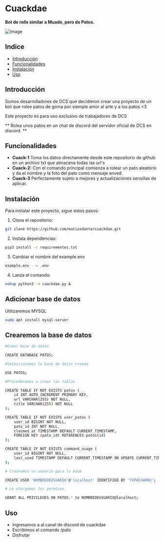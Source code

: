 # Cuackdae

**Bot de rolls similar a Muade, pero de Patos.**

![image](https://github.com/matiasdante/cuackdae/assets/70301149/f7cc6f92-7b70-4e78-b19f-46180340932f)

## Indice

* [Introducción](#Introduccion)
* [Funcionalidades](#Funcionalidades)
* [Instalación](#Instalacion)
* [Uso](#Uso)

## Introducción

Somos desarrolladores de DCS que decidieron crear una proyecto de un bot que rolee patos de goma por siemple amor al arte y a los patos <3

Este proyecto es para uso exclusivo de trabajadores de DCS

** Rolea unos patos en un chat de discord del servidor oficial de DCS en discord. **

## Funcionalidades

* **Cuack-1** Toma los datos directamente desde este repositorio de github en un archivo txt que almacena todas las url's
* **Cuack-2:** Con el comando principal comienza a rolear un pato aleatorio y da el nombre y la foto del pato como mensaje enved.
* **Cuack-3** Perfectamente sujeto a mejores y actualizaciones sensillas de aplicar.

## Instalación

Para instalar este proyecto, sigue estos pasos:

1. Clona el repositorio:

```bash
git clone https://github.com/matiasdante/cuackdae.git
```
2. Instala dependencias:

```bash
pip3 install -r requirementes.txt
```
3. Cambiar el nombre del example.env
```bash
example.env --> .env
```

4. Lanza el comando:

```bash
nohup python3 -m cuackdae.py &
```

## Adicionar base de datos



Utilizaremos MYSQL

```bash
sudo apt install mysql-server
```

## Crearemos la base de datos

```bash
#Crear base de datos

CREATE DATABASE PATOS;

#Seleccionamos la base de datos creada

USE PATOS;

#Procederemos a crear las tablas

CREATE TABLE IF NOT EXISTS patos (
    id INT AUTO_INCREMENT PRIMARY KEY,
    url VARCHAR(255) NOT NULL,
    title VARCHAR(255) NOT NULL
);

CREATE TABLE IF NOT EXISTS user_patos (
    user_id BIGINT NOT NULL,
    pato_id INT NOT NULL,
    claimed_at TIMESTAMP DEFAULT CURRENT_TIMESTAMP,
    FOREIGN KEY (pato_id) REFERENCES patos(id)
);

CREATE TABLE IF NOT EXISTS command_usage (
    user_id BIGINT NOT NULL,
    last_used TIMESTAMP DEFAULT CURRENT_TIMESTAMP ON UPDATE CURRENT_TIMESTAMP
);

# Crearemos un usuario para la base

CREATE USER 'NOMBREDEUSUARIO'@'localhost' IDENTIFIED BY 'TUPASSWORD';

# Le otorgamos los permisos

GRANT ALL PRIVILEGES ON PATOS.* to NOMBREDEUSUARIO@localhost;
```
## Uso

* Ingresamos a al canal de discord de cuackdae
* Escribimos el comando /pato
* Disfrutar
